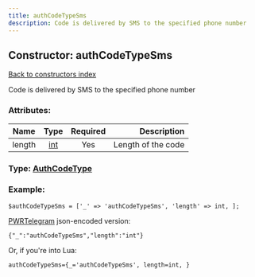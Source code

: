```yaml
---
title: authCodeTypeSms
description: Code is delivered by SMS to the specified phone number
---
```

## Constructor: authCodeTypeSms  
[Back to constructors index](index.md)



Code is delivered by SMS to the specified phone number

### Attributes:

| Name     |    Type       | Required | Description |
|----------|:-------------:|:--------:|------------:|
|length|[int](../types/int.md) | Yes|Length of the code|



### Type: [AuthCodeType](../types/AuthCodeType.md)


### Example:

```
$authCodeTypeSms = ['_' => 'authCodeTypeSms', 'length' => int, ];
```  

[PWRTelegram](https://pwrtelegram.xyz) json-encoded version:

```
{"_":"authCodeTypeSms","length":"int"}
```


Or, if you're into Lua:  


```
authCodeTypeSms={_='authCodeTypeSms', length=int, }

```


